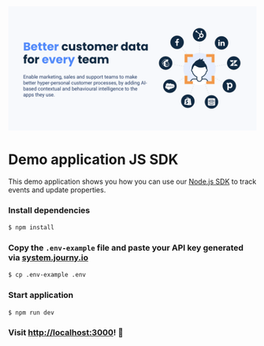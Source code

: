 [![journy.io](banner.png)](https://journy.io/?utm_source=github&utm_content=readme-js-demo-app)

# Demo application JS SDK

This demo application shows you how you can use our [Node.js SDK](https://github.com/journy-io/js-sdk) to track events and update properties.

### Install dependencies

```sh
$ npm install
```

### Copy the `.env-example` file and paste your API key generated via [system.journy.io](https://system.journy.io/?utm_source=github&utm_content=readme-js-demo-app)

```sh
$ cp .env-example .env
```

### Start application

```sh
$ npm run dev
```

### Visit [http://localhost:3000](http://localhost:3000)! 🚀
